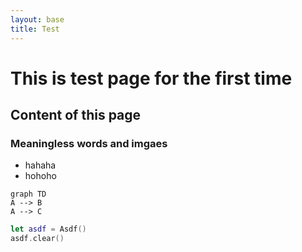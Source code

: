 ```yaml
---
layout: base
title: Test
---
```


# This is test page for the first time
## Content of this page
### Meaningless words and imgaes
- hahaha
- hohoho
```mermaid!
graph TD
A --> B
A --> C
```

```swift
let asdf = Asdf()
asdf.clear()
```